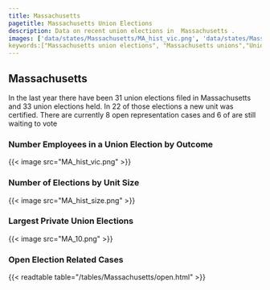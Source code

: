```yaml
---
title: Massachusetts
pagetitle: Massachusetts Union Elections
description: Data on recent union elections in  Massachusetts .
images: ['data/states/Massachusetts/MA_hist_vic.png', 'data/states/Massachusetts/MA_hist_size.png', 'data/states/Massachusetts/MA_10.png']
keywords:["Massachusetts union elections", "Massachusetts unions","Union elections"]
---
```

##  Massachusetts

In the last year there have been 31 union elections filed in Massachusetts and 33 union elections held. In 22 of those elections a new unit was certified. There are currently 8 open representation cases and 6 of are still waiting to vote

### Number Employees in a Union Election by Outcome
{{< image src="MA_hist_vic.png" >}}

### Number of Elections by Unit Size
{{< image src="MA_hist_size.png" >}}

### Largest Private Union Elections
{{< image src="MA_10.png" >}}

### Open Election Related Cases
{{< readtable table="/tables/Massachusetts/open.html" >}}

